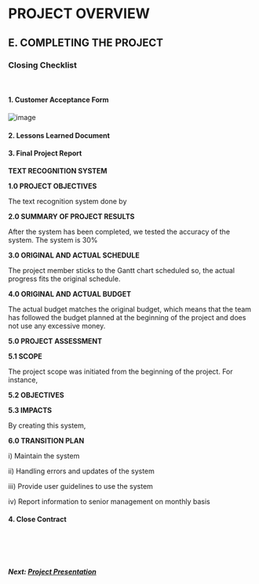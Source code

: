 # PROJECT OVERVIEW

## E. COMPLETING THE PROJECT
### Closing Checklist
<br>

#### 1. Customer Acceptance Form
![image](https://user-images.githubusercontent.com/121034529/211873481-278ce66f-72d5-433e-912d-ae45d6e1beb5.png)

#### 2. Lessons Learned Document


#### 3. Final Project Report
**TEXT RECOGNITION SYSTEM**

**1.0 PROJECT OBJECTIVES**

The text recognition system done by

**2.0 SUMMARY OF PROJECT RESULTS**

After the system has been completed, we tested the accuracy of the system. The system is 30%

**3.0 ORIGINAL AND ACTUAL SCHEDULE**

The project member sticks to the Gantt chart scheduled so, the actual progress fits the original schedule.



**4.0 ORIGINAL AND ACTUAL BUDGET**

The actual budget matches the original budget, which means that the team has followed the budget planned at the beginning of the project and does not use any excessive money.



**5.0 PROJECT ASSESSMENT**

**5.1 SCOPE**

The project scope was initiated from the beginning of the project. For instance, 

**5.2 OBJECTIVES**


**5.3 IMPACTS**

By creating this system, 

**6.0 TRANSITION PLAN**



i) Maintain the system

ii) Handling errors and updates of the system

iii) Provide user guidelines to use the system

iv) Report information to senior management on monthly basis


#### 4. Close Contract



<br><br><br>
##### Next: [Project Presentation](F-PROJECT_PRESENTATION.md)
